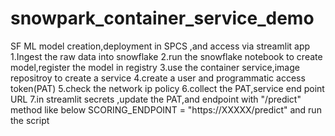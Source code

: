 # snowpark_container_service_demo
SF ML model creation,deployment in SPCS ,and access via streamlit app
1.Ingest the raw data into snowflake
2.run the snowflake notebook to create model,register the model in registry
3.use the container service,image repositroy to create a service
4.create a user and programmatic access token(PAT)
5.check the network ip policy
6.collect the PAT,service end point URL
7.in streamlit secrets ,update the PAT,and endpoint with "/predict" method like below
SCORING_ENDPOINT = "https://XXXXX/predict" and run the script
